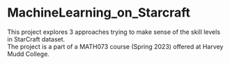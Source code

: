 # MachineLearning_on_Starcraft
This project explores 3 approaches trying to make sense of the skill levels in StarCraft dataset.  
The project is a part of a MATH073 course (Spring 2023) offered at Harvey Mudd College.